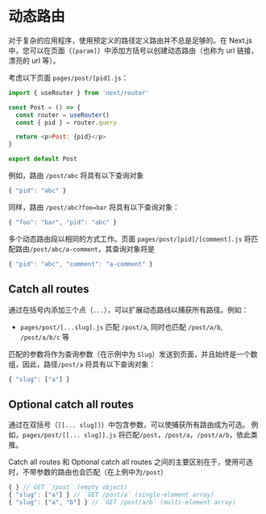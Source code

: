<!--
 * @Author: your name
 * @Date: 2020-08-09 22:18:02
 * @LastEditTime: 2020-08-10 19:58:55
 * @LastEditors: Please set LastEditors
 * @Description: In User Settings Edit
 * @FilePath: /Nextjs-handbook/content/ch07.md
-->

# 动态路由

对于复杂的应用程序，使用预定义的路径定义路由并不总是足够的。在 Next.js 中，您可以在页面（`[param]`）中添加方括号以创建动态路由（也称为 url 链接，漂亮的 url 等）。

考虑以下页面 `pages/post/[pid].js`：

```Javascript
import { useRouter } from 'next/router'

const Post = () => {
  const router = useRouter()
  const { pid } = router.query

  return <p>Post: {pid}</p>
}

export default Post
```

例如，路由 `/post/abc` 将具有以下查询对象

```Javascript
{ "pid": "abc" }
```

同样，路由 `/post/abc?foo=bar` 将具有以下查询对象：

```Javascript
{ "foo": "bar", "pid": "abc" }
```

多个动态路由段以相同的方式工作。页面 `pages/post/[pid]/[comment].js` 将匹配路由`/post/abc/a-comment`，其查询对象将是

```Javascript
{ "pid": "abc", "comment": "a-comment" }
```

## Catch all routes

通过在括号内添加三个点（`...`），可以扩展动态路线以捕获所有路径。例如：

- `pages/post/[...slug].js` 匹配 `/post/a`, 同时也匹配 `/post/a/b`, `/post/a/b/c` 等

匹配的参数将作为查询参数（在示例中为 `Slug`）发送到页面，并且始终是一个数组，因此，路径`/post/a` 将具有以下查询对象：

```Javascript
{ "slug": ["a"] }
```

## Optional catch all routes

通过在双括号（`[[... slug]]`）中包含参数，可以使捕获所有路由成为可选。 例如，`pages/post/[[... slug]].js` 将匹配`/post`，`/post/a`，`/post/a/b`，依此类推。

Catch all routes 和 Optional catch all routes 之间的主要区别在于，使用可选时，不带参数的路由也会匹配（在上例中为`/post`）

```Javascript
{ } // GET `/post` (empty object)
{ "slug": ["a"] } // `GET /post/a` (single-element array)
{ "slug": ["a", "b"] } // `GET /post/a/b` (multi-element array)
```
